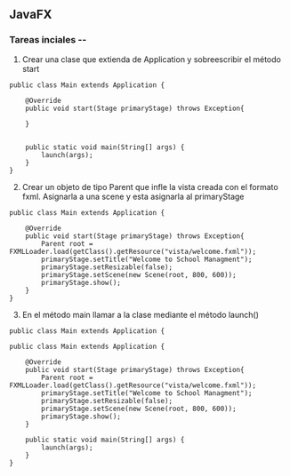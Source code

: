## JavaFX
### Tareas inciales -- 

1. Crear una clase que extienda de Application y sobreescribir el método start
````
public class Main extends Application {

    @Override
    public void start(Stage primaryStage) throws Exception{
        
    }


    public static void main(String[] args) {
        launch(args);
    }
}
````
2. Crear un objeto de tipo Parent que infle la vista creada con el formato fxml. Asignarla a una scene y esta asignarla al primaryStage

````
public class Main extends Application {

    @Override
    public void start(Stage primaryStage) throws Exception{
        Parent root = FXMLLoader.load(getClass().getResource("vista/welcome.fxml"));
        primaryStage.setTitle("Welcome to School Managment");
        primaryStage.setResizable(false);
        primaryStage.setScene(new Scene(root, 800, 600));
        primaryStage.show();
    }
}
````
3. En el método main llamar a la clase mediante el método launch()

````
public class Main extends Application {

public class Main extends Application {

    @Override
    public void start(Stage primaryStage) throws Exception{
        Parent root = FXMLLoader.load(getClass().getResource("vista/welcome.fxml"));
        primaryStage.setTitle("Welcome to School Managment");
        primaryStage.setResizable(false);
        primaryStage.setScene(new Scene(root, 800, 600));
        primaryStage.show();
    }

    public static void main(String[] args) {
        launch(args);
    }
}

````